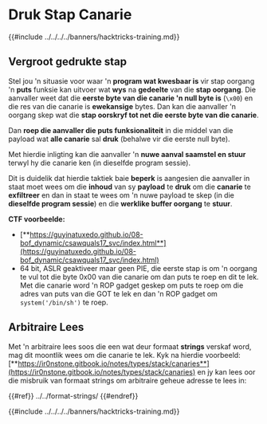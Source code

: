 # Druk Stap Canarie

{{#include ../../../../banners/hacktricks-training.md}}

## Vergroot gedrukte stap

Stel jou 'n situasie voor waar 'n **program wat kwesbaar is** vir stap oorgang 'n **puts** funksie kan uitvoer wat **wys** na **gedeelte** van die **stap oorgang**. Die aanvaller weet dat die **eerste byte van die canarie 'n null byte is** (`\x00`) en die res van die canarie is **ewekansige** bytes. Dan kan die aanvaller 'n oorgang skep wat die **stap oorskryf tot net die eerste byte van die canarie**.

Dan **roep die aanvaller die puts funksionaliteit** in die middel van die payload wat **alle canarie** sal **druk** (behalwe vir die eerste null byte).

Met hierdie inligting kan die aanvaller 'n **nuwe aanval saamstel en stuur** terwyl hy die canarie ken (in dieselfde program sessie).

Dit is duidelik dat hierdie taktiek baie **beperk** is aangesien die aanvaller in staat moet wees om die **inhoud** van sy **payload** te **druk** om die **canarie** te **exfiltreer** en dan in staat te wees om 'n nuwe payload te skep (in die **dieselfde program sessie**) en die **werklike buffer oorgang** te **stuur**.

**CTF voorbeelde:**&#x20;

- [**https://guyinatuxedo.github.io/08-bof_dynamic/csawquals17_svc/index.html**](https://guyinatuxedo.github.io/08-bof_dynamic/csawquals17_svc/index.html)
- 64 bit, ASLR geaktiveer maar geen PIE, die eerste stap is om 'n oorgang te vul tot die byte 0x00 van die canarie om dan puts te roep en dit te lek. Met die canarie word 'n ROP gadget geskep om puts te roep om die adres van puts van die GOT te lek en dan 'n ROP gadget om `system('/bin/sh')` te roep.

## Arbitraire Lees

Met 'n arbitraire lees soos die een wat deur formaat **strings** verskaf word, mag dit moontlik wees om die canarie te lek. Kyk na hierdie voorbeeld: [**https://ir0nstone.gitbook.io/notes/types/stack/canaries**](https://ir0nstone.gitbook.io/notes/types/stack/canaries) en jy kan lees oor die misbruik van formaat strings om arbitraire geheue adresse te lees in:

{{#ref}}
../../format-strings/
{{#endref}}

{{#include ../../../../banners/hacktricks-training.md}}
